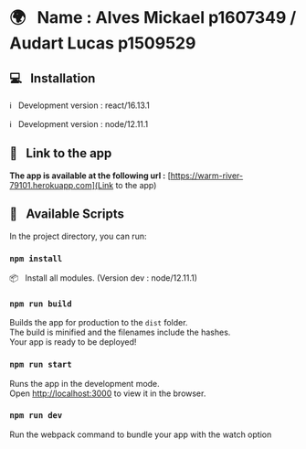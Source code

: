 # :earth_africa: &nbsp; Name : Alves Mickael p1607349 / Audart Lucas p1509529

## :computer: &nbsp; Installation

:information_source: &nbsp; Development version : react/16.13.1

:information_source: &nbsp; Development version : node/12.11.1

## :link: &nbsp; Link to the app

**The app is available at the following url :** [https://warm-river-79101.herokuapp.com](Link to the app)

## :page_facing_up: &nbsp; Available Scripts

In the project directory, you can run:

### `npm install`

:package: &nbsp; Install all modules.
(Version dev : node/12.11.1)

### `npm run build`

Builds the app for production to the `dist` folder.<br />
The build is minified and the filenames include the hashes.<br />
Your app is ready to be deployed!

### `npm run start`

Runs the app in the development mode.<br />
Open [http://localhost:3000](http://localhost:3000) to view it in the browser.

### `npm run dev`

Run the webpack command to bundle your app with the watch option
